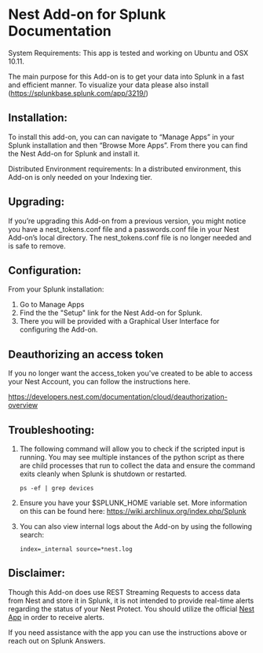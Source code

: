 Nest Add-on for Splunk Documentation
====================
System Requirements: This app is tested and working on Ubuntu and OSX 10.11.

The main purpose for this Add-on is to get your data into Splunk in a fast and efficient manner. To visualize your data please also install (https://splunkbase.splunk.com/app/3219/)

Installation:
---------------------
To install this add-on, you can can navigate to “Manage Apps” in your Splunk installation and then “Browse More Apps”. From there you can find the Nest Add-on for Splunk and install it.

Distributed Environment requirements: In a distributed environment, this Add-on is only needed on your Indexing tier.

Upgrading:
---------------------

If you’re upgrading this Add-on from a previous version, you might notice you have a nest_tokens.conf file and a passwords.conf file in your Nest Add-on’s local directory. The nest_tokens.conf file is no longer needed and is safe to remove. 

Configuration:
---------------------

From your Splunk installation:

1. Go to Manage Apps
2. Find the the "Setup" link for the Nest Add-on for Splunk.
3. There you will be provided with a Graphical User Interface for configuring the Add-on.



Deauthorizing an access token
---------------------
If you no longer want the access_token you've created to be able to access your Nest Account, you can follow the instructions here.

https://developers.nest.com/documentation/cloud/deauthorization-overview


Troubleshooting:
---------------------

1. The following command will allow you to check if the scripted input is running. You may see multiple instances of the python script as there are child processes that run to collect the data and ensure the command exits cleanly when Splunk is shutdown or restarted.


    ```
    ps -ef | grep devices
    ```


2. Ensure you have your $SPLUNK_HOME variable set. More information on this can be found here: https://wiki.archlinux.org/index.php/Splunk

3. You can also view internal logs about the Add-on by using the following search:


    ```
    index=_internal source=*nest.log
    ```


Disclaimer:
---------------------

Though this Add-on does use REST Streaming Requests to access data from Nest and store it in Splunk, it is not intended to provide real-time alerts regarding the status of your Nest Protect. You should utilize the official [Nest App](https://nest.com/app/) in order to receive alerts.

If you need assistance with the app you can use the instructions above or reach out on Splunk Answers.
